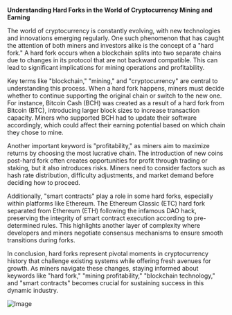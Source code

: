 **Understanding Hard Forks in the World of Cryptocurrency Mining and Earning**

The world of cryptocurrency is constantly evolving, with new technologies and innovations emerging regularly. One such phenomenon that has caught the attention of both miners and investors alike is the concept of a "hard fork." A hard fork occurs when a blockchain splits into two separate chains due to changes in its protocol that are not backward compatible. This can lead to significant implications for mining operations and profitability.

Key terms like "blockchain," "mining," and "cryptocurrency" are central to understanding this process. When a hard fork happens, miners must decide whether to continue supporting the original chain or switch to the new one. For instance, Bitcoin Cash (BCH) was created as a result of a hard fork from Bitcoin (BTC), introducing larger block sizes to increase transaction capacity. Miners who supported BCH had to update their software accordingly, which could affect their earning potential based on which chain they chose to mine.

Another important keyword is "profitability," as miners aim to maximize returns by choosing the most lucrative chain. The introduction of new coins post-hard fork often creates opportunities for profit through trading or staking, but it also introduces risks. Miners need to consider factors such as hash rate distribution, difficulty adjustments, and market demand before deciding how to proceed.

Additionally, "smart contracts" play a role in some hard forks, especially within platforms like Ethereum. The Ethereum Classic (ETC) hard fork separated from Ethereum (ETH) following the infamous DAO hack, preserving the integrity of smart contract execution according to pre-determined rules. This highlights another layer of complexity where developers and miners negotiate consensus mechanisms to ensure smooth transitions during forks.

In conclusion, hard forks represent pivotal moments in cryptocurrency history that challenge existing systems while offering fresh avenues for growth. As miners navigate these changes, staying informed about keywords like "hard fork," "mining profitability," "blockchain technology," and "smart contracts" becomes crucial for sustaining success in this dynamic industry.

![Image](https://github.com/user-attachments/assets/31692037-0104-4703-abd1-696b6a7dd41b)